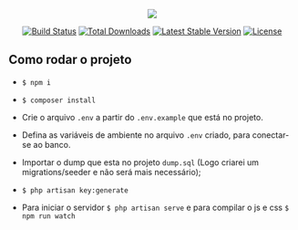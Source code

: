 <p align="center"><img src="https://laravel.com/assets/img/components/logo-laravel.svg"></p>

<p align="center">
<a href="https://travis-ci.org/laravel/framework"><img src="https://travis-ci.org/laravel/framework.svg" alt="Build Status"></a>
<a href="https://packagist.org/packages/laravel/framework"><img src="https://poser.pugx.org/laravel/framework/d/total.svg" alt="Total Downloads"></a>
<a href="https://packagist.org/packages/laravel/framework"><img src="https://poser.pugx.org/laravel/framework/v/stable.svg" alt="Latest Stable Version"></a>
<a href="https://packagist.org/packages/laravel/framework"><img src="https://poser.pugx.org/laravel/framework/license.svg" alt="License"></a>
</p>

## Como rodar o projeto

- `$ npm i`
- `$ composer install`
- Crie o arquivo `.env` a partir do `.env.example` que está no projeto.
- Defina as variáveis de ambiente no arquivo `.env` criado, para conectar-se ao banco.
- Importar o dump que esta no projeto `dump.sql` (Logo criarei um migrations/seeder e não será mais necessário);
- `$ php artisan key:generate`

- Para iniciar o servidor `$ php artisan serve` e para compilar o js e css `$ npm run watch`
